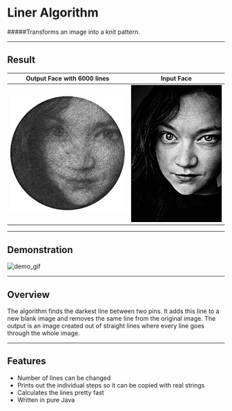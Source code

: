 # Liner Algorithm
#####Transforms an image into a knit pattern.

---

## Result

Output Face with 6000 lines             |  Input Face
:-------------------------:|:-------------------------:
![output_image](https://raw.githubusercontent.com/Murgio/Liner-Algorithm/master/face_output_6000_lines.png)  |  ![input_image](https://raw.githubusercontent.com/Murgio/Liner-Algorithm/master/face.png)

---

## Demonstration

![demo_gif](https://github.com/Murgio/Liner-Algorithm/blob/master/Face_Gif.gif)

---

## Overview
The algorithm finds the darkest line between two pins. It adds this line to a new blank image and removes the same line from 
the original image. The output is an image created out of straight lines where every line goes through the whole image.

---

## Features
* Number of lines can be changed
* Prints out the individual steps so it can be copied with real strings
* Calculates the lines pretty fast
* Written in pure Java
